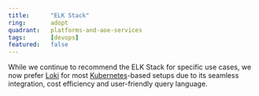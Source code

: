 ```yaml
---
title:      "ELK Stack"
ring:       adopt
quadrant:   platforms-and-aoe-services
tags:       [devops]
featured:   false
---
```


While we continue to recommend the ELK Stack for specific use cases, we now prefer [Loki](/platforms-and-aoe-services/loki/) for most [Kubernetes](/platforms-and-aoe-services/kubernetes/)-based setups due to its seamless integration, cost efficiency and user-friendly query language.
